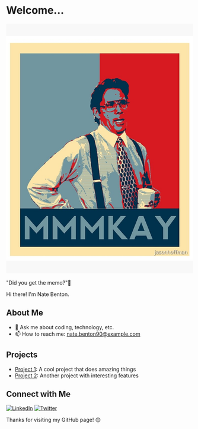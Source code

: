 # Welcome...

![Profile Image](./images/profile.jpg)

"Did you get the memo?"🚀

Hi there! I'm Nate Benton.

## About Me
- 💬 Ask me about coding, technology, etc.
- 📫 How to reach me: [nate.benton90@example.com](mailto:nate.benton90@example.com)

## Projects

- [Project 1](https://github.com/nate-benton90/project1): A cool project that does amazing things
- [Project 2](https://github.com/nate-benton90/project2): Another project with interesting features

## Connect with Me

[![LinkedIn](https://img.shields.io/badge/LinkedIn-blue)](https://www.linkedin.com/in/nate-benton90)
[![Twitter](https://img.shields.io/badge/Twitter-blue)](https://twitter.com/nate-benton90)

Thanks for visiting my GitHub page! 😊

